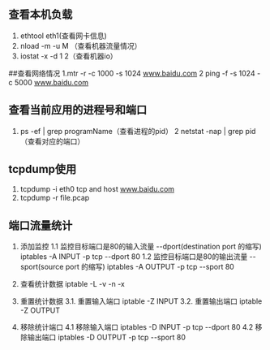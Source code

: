 ## 查看本机负载
1. ethtool eth1(查看网卡信息)
2. nload -m -u M （查看机器流量情况）
3. iostat -x -d 1 2（查看机器io）

##查看网络情况
1.mtr -r -c 1000 -s 1024 www.baidu.com
2 ping -f -s 1024 -c 5000 www.baidu.com
## 查看当前应用的进程号和端口
1. ps -ef | grep programName（查看进程的pid）
2  netstat -nap | grep pid （查看对应的端口）
## tcpdump使用
1. tcpdump -i eth0 tcp and host www.baidu.com
2. tcpdump -r file.pcap

## 端口流量统计
1. 添加监控
  1.1 监控目标端口是80的输入流量 --dport(destination port 的缩写)
  iptables -A INPUT -p tcp --dport 80
  1.2 监控目标端口是80的输出流量 --sport(source port 的缩写)
  iptables -A OUTPUT -p tcp --sport 80

2. 查看统计数据
  iptable -L -v -n -x

3. 重置统计数据
  3.1. 重置输入端口
  iptable -Z INPUT
  3.2. 重置输出端口
  iptable -Z OUTPUT

4. 移除统计端口
  4.1 移除输入端口
  iptables -D INPUT -p tcp --dport 80
  4.2 移除输出端口
  iptables -D OUTPUT -p tcp --sport 80
